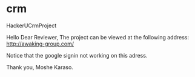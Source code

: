 # crm

HackerUCrmProject

Hello Dear Reviewer, The project can be viewed at the following address: 
http://awaking-group.com/

Notice that the google signin not working on this adress.

Thank you,
Moshe Karaso.
